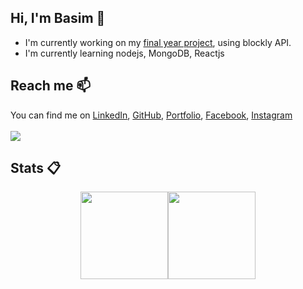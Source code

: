 ## Hi, I'm Basim 👋
- I'm currently working on my [final year project](https://fyp-educational-robot.herokuapp.com/), using blockly API.
- I'm currently learning nodejs, MongoDB, Reactjs
## Reach me 📫
You can find me on [LinkedIn](https://www.linkedin.com/in/basim-abdullah/), [GitHub](https://github.com/Basiim), [Portfolio](https://basimabdullahtariq.com), [Facebook](https://www.facebook.com/basim.abdullah.142/), [Instagram](https://www.instagram.com/basim.abdullah) <br><br>
<a href="https://discord.gg/N4DC2XWzX5" target="_blank"><img src="https://img.shields.io/discord/720224574335352903?label=Discord"></img></a>
## Stats 📋

<!--[![Basim's GitHub stats](https://github-readme-stats.vercel.app/api?username=basiim&theme=cobalt&show_icons=true&count_private=true&include_all_commits=true&hide=prs,contribs)](https://github.com/anuraghazra/github-readme-stats)-->
<div style="display: flex;align-items: center;justify-content: center;">
  <img height="140px" src="https://github-readme-stats.vercel.app/api?username=basiim&theme=cobalt&show_icons=true&count_private=true&include_all_commits=true&hide=contribs,issues">
  <img height="140px" src="https://github-readme-stats.vercel.app/api/top-langs/?username=basiim&theme=cobalt&layout=compact&custom_title=Top%20Languages&langs_count=4">
</div>

<!--[![Top Languages](https://github-readme-stats.vercel.app/api/top-langs/?username=basiim&theme=cobalt&layout=compact&custom_title=Top%20Languages&langs_count=3)](https://github.com/anuraghazra/github-readme-stats)-->

